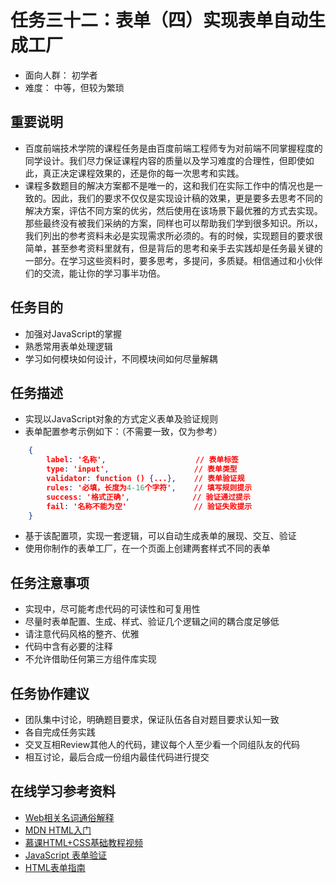 # 任务三十二：表单（四）实现表单自动生成工厂
* 面向人群：
初学者
* 难度：
中等，但较为繁琐

## 重要说明
* 百度前端技术学院的课程任务是由百度前端工程师专为对前端不同掌握程度的同学设计。我们尽力保证课程内容的质量以及学习难度的合理性，但即使如此，真正决定课程效果的，还是你的每一次思考和实践。
* 课程多数题目的解决方案都不是唯一的，这和我们在实际工作中的情况也是一致的。因此，我们的要求不仅仅是实现设计稿的效果，更是要多去思考不同的解决方案，评估不同方案的优劣，然后使用在该场景下最优雅的方式去实现。那些最终没有被我们采纳的方案，同样也可以帮助我们学到很多知识。所以，我们列出的参考资料未必是实现需求所必须的。有的时候，实现题目的要求很简单，甚至参考资料里就有，但是背后的思考和亲手去实践却是任务最关键的一部分。在学习这些资料时，要多思考，多提问，多质疑。相信通过和小伙伴们的交流，能让你的学习事半功倍。

## 任务目的
* 加强对JavaScript的掌握
* 熟悉常用表单处理逻辑
* 学习如何模块如何设计，不同模块间如何尽量解耦

## 任务描述
* 实现以JavaScript对象的方式定义表单及验证规则
* 表单配置参考示例如下：（不需要一致，仅为参考）
```json
    {
        label: '名称',                    // 表单标签
        type: 'input',                   // 表单类型
        validator: function () {...},    // 表单验证规
        rules: '必填，长度为4-16个字符',    // 填写规则提示
        success: '格式正确',              // 验证通过提示
        fail: '名称不能为空'               // 验证失败提示
    }
```

* 基于该配置项，实现一套逻辑，可以自动生成表单的展现、交互、验证
* 使用你制作的表单工厂，在一个页面上创建两套样式不同的表单

## 任务注意事项
* 实现中，尽可能考虑代码的可读性和可复用性
* 尽量时表单配置、生成、样式、验证几个逻辑之间的耦合度足够低
* 请注意代码风格的整齐、优雅
* 代码中含有必要的注释
* 不允许借助任何第三方组件库实现

## 任务协作建议
* 团队集中讨论，明确题目要求，保证队伍各自对题目要求认知一致
* 各自完成任务实践
* 交叉互相Review其他人的代码，建议每个人至少看一个同组队友的代码
* 相互讨论，最后合成一份组内最佳代码进行提交

## 在线学习参考资料
* [Web相关名词通俗解释](https://www.zhihu.com/question/22689579)
* [MDN HTML入门](https://developer.mozilla.org/zh-CN/docs/Web/Guide/HTML/Introduction)
* [慕课HTML+CSS基础教程视频](http://www.imooc.com/learn/9)
* [JavaScript 表单验证](http://www.w3school.com.cn/js/js_form_validation.asp)
* [HTML表单指南](https://developer.mozilla.org/zh-CN/docs/Web/Guide/HTML/Forms)
